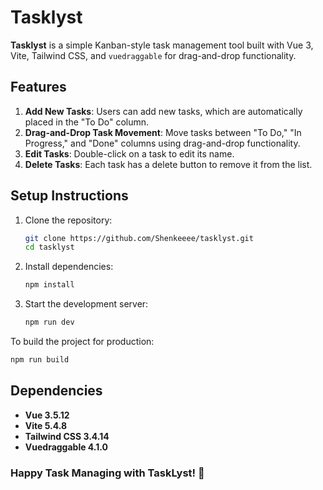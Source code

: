 # Tasklyst

**Tasklyst** is a simple Kanban-style task management tool built with Vue 3, Vite, Tailwind CSS, and `vuedraggable` for drag-and-drop functionality.

## Features

1. **Add New Tasks**: Users can add new tasks, which are automatically placed in the "To Do" column.
2. **Drag-and-Drop Task Movement**: Move tasks between "To Do," "In Progress," and "Done" columns using drag-and-drop functionality.
3. **Edit Tasks**: Double-click on a task to edit its name.
4. **Delete Tasks**: Each task has a delete button to remove it from the list.

## Setup Instructions

1. Clone the repository:
   ```bash
   git clone https://github.com/Shenkeeee/tasklyst.git
   cd tasklyst
   ```

2. Install dependencies:
   ```bash
   npm install
   ```

3. Start the development server:
   ```bash
   npm run dev
   ```

To build the project for production:
   ```bash
   npm run build
   ```

## Dependencies

- **Vue 3.5.12**
- **Vite 5.4.8**
- **Tailwind CSS 3.4.14**
- **Vuedraggable 4.1.0**


### Happy Task Managing with TaskLyst! 🎉
